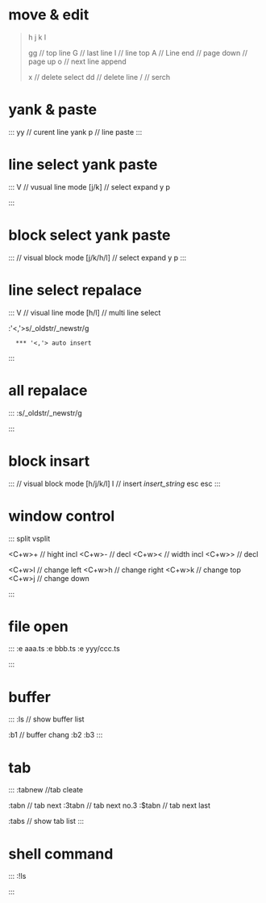 # move & edit

>  h
>  j
>  k
>  l
>  
>  gg      // top line 
>  G       // last line
>  I       // line top
>  A       // Line end
>  <C-d>   // page down
>  <C-u>   // page up
>  o       // next line append
>  
>  x       // delete select
>  dd      // delete line
>  /       // serch


# yank & paste

:::
yy      // curent line yank
p       // line paste
:::

# line select yank paste

:::
V       // vusual line mode
[j/k]   // select expand
y
p

:::
# block select yank paste

:::
<C-v>       // visual block mode
[j/k/h/l]   // select expand
y
p
:::


# line select repalace

:::
V       // visual line mode
[h/l]   // multi line select

:'<,'>s/_oldstr/_newstr/g

      *** '<,'> auto insert

:::
# all repalace

:::
:s/_oldstr/_newstr/g

:::

# block insart

:::
<C-v>            // visual block mode 
[h/j/k/l]
I                // insert 
_insert_string_
esc
esc
:::

# window control

:::
split
vsplit

<C+w>+   // hight incl
<C+w>-   //       decl
<C+w><   // width incl
<C+w>>   //       decl

<C+w>l   // change left
<C+w>h   // change right
<C+w>k   // change top
<C+w>j   // change down

:::
# file open

:::
:e aaa.ts
:e bbb.ts
:e yyy/ccc.ts

:::
# buffer 

:::
:ls      // show buffer list

:b1      // buffer chang
:b2
:b3
:::

# tab

:::
:tabnew  //tab cleate

:tabn    // tab next
:3tabn   // tab next  no.3
:$tabn   // tab next last

:tabs    // show tab list
:::

# shell command

:::
:!ls

:::
